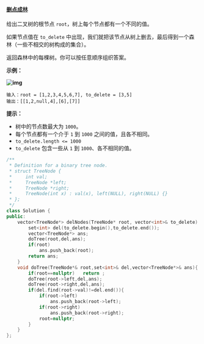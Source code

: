 #### [删点成林](https://leetcode-cn.com/problems/delete-nodes-and-return-forest/)

给出二叉树的根节点 `root`，树上每个节点都有一个不同的值。

如果节点值在 `to_delete` 中出现，我们就把该节点从树上删去，最后得到一个森林（一些不相交的树构成的集合）。

返回森林中的每棵树。你可以按任意顺序组织答案。

 

**示例：**

**![img](https://assets.leetcode-cn.com/aliyun-lc-upload/uploads/2019/07/05/screen-shot-2019-07-01-at-53836-pm.png)**

```
输入：root = [1,2,3,4,5,6,7], to_delete = [3,5]
输出：[[1,2,null,4],[6],[7]]
```

 

**提示：**

- 树中的节点数最大为 `1000`。
- 每个节点都有一个介于 `1` 到 `1000` 之间的值，且各不相同。
- `to_delete.length <= 1000`
- `to_delete` 包含一些从 `1` 到 `1000`、各不相同的值。

~~~c++
/**
 * Definition for a binary tree node.
 * struct TreeNode {
 *     int val;
 *     TreeNode *left;
 *     TreeNode *right;
 *     TreeNode(int x) : val(x), left(NULL), right(NULL) {}
 * };
 */
class Solution {
public:
    vector<TreeNode*> delNodes(TreeNode* root, vector<int>& to_delete) {
        set<int> del(to_delete.begin(),to_delete.end());
        vector<TreeNode*> ans;
        doTree(root,del,ans);
        if(root)
            ans.push_back(root);
        return ans;
    }
    void doTree(TreeNode*& root,set<int>& del,vector<TreeNode*>& ans){
        if(root==nullptr)   return ;
        doTree(root->left,del,ans);
        doTree(root->right,del,ans);
        if(del.find(root->val)!=del.end()){
            if(root->left)
                ans.push_back(root->left);
            if(root->right)
                ans.push_back(root->right);
            root=nullptr;
        }
    }
};
~~~

